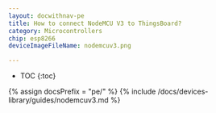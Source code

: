 ```yaml
---
layout: docwithnav-pe
title: How to connect NodeMCU V3 to ThingsBoard?
category: Microcontrollers
chip: esp8266
deviceImageFileName: nodemcuv3.png

---
```


* TOC
{:toc}

{% assign docsPrefix = "pe/" %}
{% include /docs/devices-library/guides/nodemcuv3.md %}
